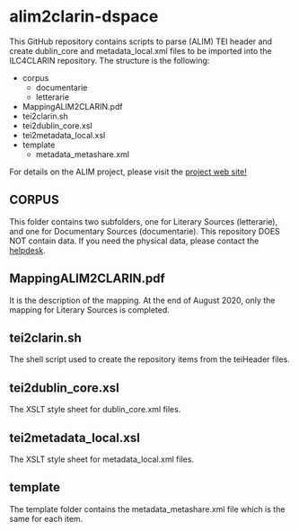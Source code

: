 # alim2clarin-dspace #

This GitHub repository contains scripts to parse (ALIM) TEI header and create dublin_core and metadata_local.xml files to be imported into the ILC4CLARIN repository.
The structure is the following:

* corpus
  * documentarie
  * letterarie
* MappingALIM2CLARIN.pdf
* tei2clarin.sh
* tei2dublin_core.xsl
* tei2metadata_local.xsl
* template
  * metadata_metashare.xml

For details on the ALIM project, please visit the [project web site!](http://en.alim.unisi.it/the-project/)
## CORPUS ##
This folder contains two subfolders, one for Literary Sources (letterarie), and one for Documentary Sources (documentarie). This repository DOES NOT contain data. If you need the physical data, please contact the [helpdesk](mailto:progettoalim@protonmail.com).

## MappingALIM2CLARIN.pdf ##
It is the description of the mapping. At the end of August 2020, only the mapping for Literary Sources is completed.

## tei2clarin.sh ##
The shell script used to create the repository items from the teiHeader files.

## tei2dublin_core.xsl ##
The XSLT style sheet for dublin_core.xml files.

## tei2metadata_local.xsl ##
The XSLT style sheet for metadata_local.xml files.

## template ##
The template folder contains the metadata_metashare.xml file which is the same for each item.
